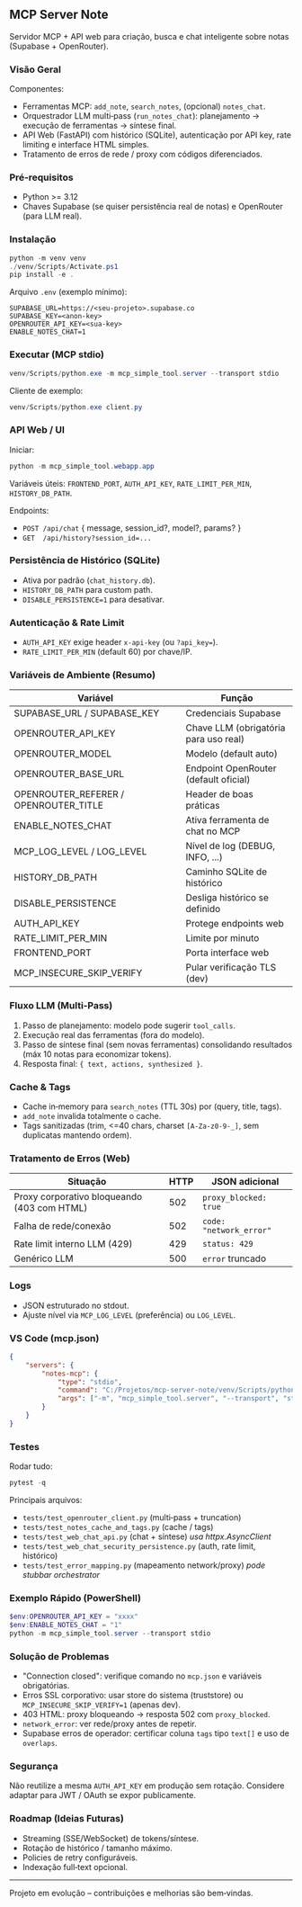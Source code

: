## MCP Server Note

Servidor MCP + API web para criação, busca e chat inteligente sobre notas (Supabase + OpenRouter).

### Visão Geral
Componentes:
- Ferramentas MCP: `add_note`, `search_notes`, (opcional) `notes_chat`.
- Orquestrador LLM multi‑pass (`run_notes_chat`): planejamento → execução de ferramentas → síntese final.
- API Web (FastAPI) com histórico (SQLite), autenticação por API key, rate limiting e interface HTML simples.
- Tratamento de erros de rede / proxy com códigos diferenciados.

### Pré‑requisitos
- Python >= 3.12
- Chaves Supabase (se quiser persistência real de notas) e OpenRouter (para LLM real).

### Instalação
```powershell
python -m venv venv
./venv/Scripts/Activate.ps1
pip install -e .
```

Arquivo `.env` (exemplo mínimo):
```
SUPABASE_URL=https://<seu-projeto>.supabase.co
SUPABASE_KEY=<anon-key>
OPENROUTER_API_KEY=<sua-key>
ENABLE_NOTES_CHAT=1
```

### Executar (MCP stdio)
```powershell
venv/Scripts/python.exe -m mcp_simple_tool.server --transport stdio
```

Cliente de exemplo:
```powershell
venv/Scripts/python.exe client.py
```

### API Web / UI
Iniciar:
```powershell
python -m mcp_simple_tool.webapp.app
```
Variáveis úteis: `FRONTEND_PORT`, `AUTH_API_KEY`, `RATE_LIMIT_PER_MIN`, `HISTORY_DB_PATH`.

Endpoints:
- `POST /api/chat`  { message, session_id?, model?, params? }
- `GET  /api/history?session_id=...`

### Persistência de Histórico (SQLite)
- Ativa por padrão (`chat_history.db`).
- `HISTORY_DB_PATH` para custom path.
- `DISABLE_PERSISTENCE=1` para desativar.

### Autenticação & Rate Limit
- `AUTH_API_KEY` exige header `x-api-key` (ou `?api_key=`).
- `RATE_LIMIT_PER_MIN` (default 60) por chave/IP.

### Variáveis de Ambiente (Resumo)
| Variável | Função |
|----------|--------|
| SUPABASE_URL / SUPABASE_KEY | Credenciais Supabase |
| OPENROUTER_API_KEY | Chave LLM (obrigatória para uso real) |
| OPENROUTER_MODEL | Modelo (default auto) |
| OPENROUTER_BASE_URL | Endpoint OpenRouter (default oficial) |
| OPENROUTER_REFERER / OPENROUTER_TITLE | Header de boas práticas |
| ENABLE_NOTES_CHAT | Ativa ferramenta de chat no MCP |
| MCP_LOG_LEVEL / LOG_LEVEL | Nível de log (DEBUG, INFO, ...) |
| HISTORY_DB_PATH | Caminho SQLite de histórico |
| DISABLE_PERSISTENCE | Desliga histórico se definido |
| AUTH_API_KEY | Protege endpoints web |
| RATE_LIMIT_PER_MIN | Limite por minuto |
| FRONTEND_PORT | Porta interface web |
| MCP_INSECURE_SKIP_VERIFY | Pular verificação TLS (dev) |

### Fluxo LLM (Multi‑Pass)
1. Passo de planejamento: modelo pode sugerir `tool_calls`.
2. Execução real das ferramentas (fora do modelo).
3. Passo de síntese final (sem novas ferramentas) consolidando resultados (máx 10 notas para economizar tokens).
4. Resposta final: `{ text, actions, synthesized }`.

### Cache & Tags
- Cache in‑memory para `search_notes` (TTL 30s) por (query, title, tags).
- `add_note` invalida totalmente o cache.
- Tags sanitizadas (trim, <=40 chars, charset `[A-Za-z0-9-_]`, sem duplicatas mantendo ordem).

### Tratamento de Erros (Web)
| Situação | HTTP | JSON adicional |
|----------|------|----------------|
| Proxy corporativo bloqueando (403 com HTML) | 502 | `proxy_blocked: true` |
| Falha de rede/conexão | 502 | `code: "network_error"` |
| Rate limit interno LLM (429) | 429 | `status: 429` |
| Genérico LLM | 500 | `error` truncado |

### Logs
- JSON estruturado no stdout.
- Ajuste nível via `MCP_LOG_LEVEL` (preferência) ou `LOG_LEVEL`.

### VS Code (mcp.json)
```json
{
	"servers": {
		"notes-mcp": {
			"type": "stdio",
			"command": "C:/Projetos/mcp-server-note/venv/Scripts/python.exe",
			"args": ["-m", "mcp_simple_tool.server", "--transport", "stdio"]
		}
	}
}
```

### Testes
Rodar tudo:
```powershell
pytest -q
```
Principais arquivos:
- `tests/test_openrouter_client.py` (multi‑pass + truncation)
- `tests/test_notes_cache_and_tags.py` (cache / tags)
- `tests/test_web_chat_api.py` (chat + síntese) *usa httpx.AsyncClient*
- `tests/test_web_chat_security_persistence.py` (auth, rate limit, histórico)
- `tests/test_error_mapping.py` (mapeamento network/proxy) *pode stubbar orchestrator*

### Exemplo Rápido (PowerShell)
```powershell
$env:OPENROUTER_API_KEY = "xxxx"
$env:ENABLE_NOTES_CHAT = "1"
python -m mcp_simple_tool.server --transport stdio
```

### Solução de Problemas
- "Connection closed": verifique comando no `mcp.json` e variáveis obrigatórias.
- Erros SSL corporativo: usar store do sistema (truststore) ou `MCP_INSECURE_SKIP_VERIFY=1` (apenas dev).
- 403 HTML: proxy bloqueando → resposta 502 com `proxy_blocked`.
- `network_error`: ver rede/proxy antes de repetir.
- Supabase erros de operador: certificar coluna `tags` tipo `text[]` e uso de `overlaps`.

### Segurança
Não reutilize a mesma `AUTH_API_KEY` em produção sem rotação. Considere adaptar para JWT / OAuth se expor publicamente.

### Roadmap (Ideias Futuras)
- Streaming (SSE/WebSocket) de tokens/síntese.
- Rotação de histórico / tamanho máximo.
- Policies de retry configuráveis.
- Indexação full‑text opcional.

---
Projeto em evolução – contribuições e melhorias são bem‑vindas.